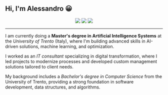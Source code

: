 ## Hi, I'm Alessandro 😀

<div align="center">
   <a href="https://alessandrolorenzi.it/"><img src="https://img.shields.io/badge/my%20website-3d89fc?style=for-the-badge"></a>
   <a href="https://www.linkedin.com/in/alessandro-lorenzi-48a6131b5/" target="_blank"><img src="https://img.shields.io/badge/LinkedIn-0077B5?style=for-the-badge&logo=linkedin&logoColor=white"></a>
   <a href="mailto: lorenzi.alessandro19@gmail.com"><img src="https://img.shields.io/badge/Gmail-D14836?style=for-the-badge&logo=gmail&logoColor=white"></a>
</div>

---


I am currently doing a **Master's degree in Artificial Intelligence Systems** at the *University of Trento* (Italy), where I'm building advanced skills in AI-driven solutions, machine learning, and optimization.

I worked as an *IT consultant* specializing in digital transformation, where I led projects to modernize processes and developed custom management solutions tailored to client needs.

My background includes a *Bachelor's degree in Computer Science* from the University of Trento, providing a strong foundation in software development, data structures, and algorithms.



